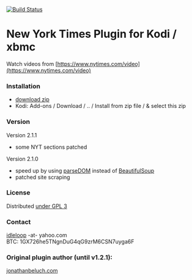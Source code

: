 [![Build Status](https://travis-ci.org/idleloop-github/xbmc-newyorktimes.svg?branch=master)](https://travis-ci.org/idleloop-github/xbmc-newyorktimes)

New York Times Plugin for Kodi / xbmc
=====================================

Watch videos from [https://www.nytimes.com/video](https://www.nytimes.com/video)

### Installation

* [download zip](https://github.com/idleloop-github/xbmc-newyorktimes/releases/download/v2.1.1/plugin.video.newyorktimes-2.1.1.zip)
* Kodi: Add-ons / Download / .. / Install from zip file / & select this zip

### Version

Version 2.1.1

* some NYT sections patched

Version 2.1.0

* speed up by using [parseDOM](https://kodi.wiki/index.php?title=Add-on:Parsedom_for_xbmc_plugins) instead of [BeautifulSoup](https://kodi.wiki/view/Add-on/BeautifulSoup)
* patched site scraping

### License

Distributed [under GPL 3](http://www.gnu.org/licenses/gpl-3.0.html)

### Contact

[idleloop](https://github.com/idleloop-github) -at- yahoo.com   
BTC: 1GX726he5TNgnDuG4qG9zrM6CSN7uyga6F

### Original plugin author (until v1.2.1):

[jonathanbeluch.com](http://jonathanbeluch.com)   
